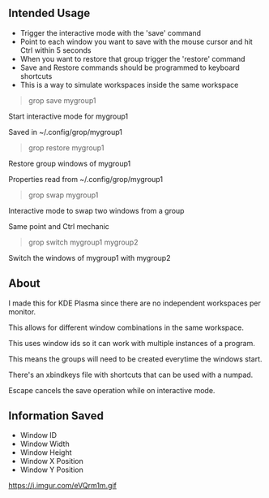 ## Intended Usage

- Trigger the interactive mode with the 'save' command
- Point to each window you want to save with the mouse cursor and hit Ctrl within 5 seconds
- When you want to restore that group trigger the 'restore' command
- Save and Restore commands should be programmed to keyboard shortcuts
- This is a way to simulate workspaces inside the same workspace

>grop save mygroup1

Start interactive mode for mygroup1

Saved in ~/.config/grop/mygroup1

>grop restore mygroup1

Restore group windows of mygroup1

Properties read from ~/.config/grop/mygroup1

>grop swap mygroup1

Interactive mode to swap two windows from a group

Same point and Ctrl mechanic

>grop switch mygroup1 mygroup2

Switch the windows of mygroup1 with mygroup2

## About

I made this for KDE Plasma since there are no independent workspaces per monitor.

This allows for different window combinations in the same workspace.

This uses window ids so it can work with multiple instances of a program.

This means the groups will need to be created everytime the windows start.

There's an xbindkeys file with shortcuts that can be used with a numpad.

Escape cancels the save operation while on interactive mode.

## Information Saved

 - Window ID
 - Window Width
 - Window Height
 - Window X Position
 - Window Y Position

https://i.imgur.com/eVQrm1m.gif